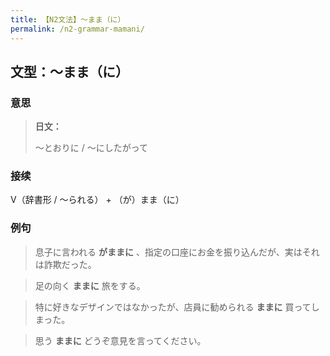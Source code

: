 ```yaml
---
title: 【N2文法】〜まま（に）
permalink: /n2-grammar-mamani/
---
```


## 文型：〜まま（に）

### 意思

> **日文：**
> 
> 〜とおりに / 〜にしたがって


### 接续

V（辞書形 / 〜られる） + （が）まま（に）

### 例句

> 息子に言われる **がままに** 、指定の口座にお金を振り込んだが、実はそれは詐欺だった。

> 足の向く **ままに** 旅をする。

> 特に好きなデザインではなかったが、店員に勧められる **ままに** 買ってしまった。

> 思う **ままに** どうぞ意見を言ってください。

